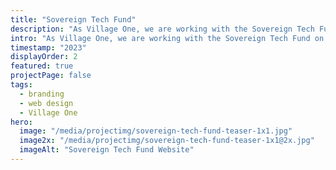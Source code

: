```yaml
---
title: "Sovereign Tech Fund"
description: "As Village One, we are working with the Sovereign Tech Fund on their brand and website, to strengthen Open Source software infrastructure."
intro: "As Village One, we are working with the Sovereign Tech Fund on their brand and website, to strengthen Open Source software infrastructure."
timestamp: "2023"
displayOrder: 2
featured: true
projectPage: false
tags:
  - branding
  - web design
  - Village One
hero:
  image: "/media/projectimg/sovereign-tech-fund-teaser-1x1.jpg"
  image2x: "/media/projectimg/sovereign-tech-fund-teaser-1x1@2x.jpg"
  imageAlt: "Sovereign Tech Fund Website"
---
```

